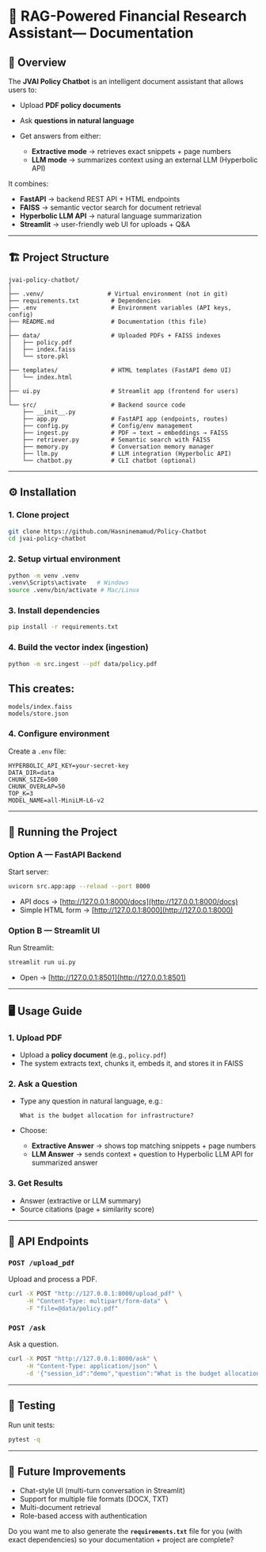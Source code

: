 # 📘 RAG-Powered Financial Research Assistant— Documentation

## 📖 Overview

The **JVAI Policy Chatbot** is an intelligent document assistant that allows users to:

* Upload **PDF policy documents**
* Ask **questions in natural language**
* Get answers from either:

  * **Extractive mode** → retrieves exact snippets + page numbers
  * **LLM mode** → summarizes context using an external LLM (Hyperbolic API)

It combines:

* **FastAPI** → backend REST API + HTML endpoints
* **FAISS** → semantic vector search for document retrieval
* **Hyperbolic LLM API** → natural language summarization
* **Streamlit** → user-friendly web UI for uploads + Q\&A

---

## 🏗️ Project Structure

```
jvai-policy-chatbot/
│
├── .venv/                  # Virtual environment (not in git)
├── requirements.txt         # Dependencies
├── .env                     # Environment variables (API keys, config)
├── README.md                # Documentation (this file)
│
├── data/                    # Uploaded PDFs + FAISS indexes
│   ├── policy.pdf
│   ├── index.faiss
│   └── store.pkl
│
├── templates/               # HTML templates (FastAPI demo UI)
│   └── index.html
│
├── ui.py                    # Streamlit app (frontend for users)
│
└── src/                     # Backend source code
    ├── __init__.py
    ├── app.py               # FastAPI app (endpoints, routes)
    ├── config.py            # Config/env management
    ├── ingest.py            # PDF → text → embeddings → FAISS
    ├── retriever.py         # Semantic search with FAISS
    ├── memory.py            # Conversation memory manager
    ├── llm.py               # LLM integration (Hyperbolic API)
    └── chatbot.py           # CLI chatbot (optional)
```

---

## ⚙️ Installation

### 1. Clone project

```bash
git clone https://github.com/Hasninemamud/Policy-Chatbot
cd jvai-policy-chatbot
```

### 2. Setup virtual environment

```bash
python -m venv .venv
.venv\Scripts\activate   # Windows
source .venv/bin/activate # Mac/Linux
```

### 3. Install dependencies

```bash
pip install -r requirements.txt
```

### 4. Build the vector index (ingestion)

```bash
python -m src.ingest --pdf data/policy.pdf
```

## This creates:

```
models/index.faiss
models/store.json
```
### 4. Configure environment

Create a `.env` file:

```
HYPERBOLIC_API_KEY=your-secret-key
DATA_DIR=data
CHUNK_SIZE=500
CHUNK_OVERLAP=50
TOP_K=3
MODEL_NAME=all-MiniLM-L6-v2
```

---

## 🚀 Running the Project

### Option A — FastAPI Backend

Start server:

```bash
uvicorn src.app:app --reload --port 8000
```

* API docs → [http://127.0.0.1:8000/docs](http://127.0.0.1:8000/docs)
* Simple HTML form → [http://127.0.0.1:8000](http://127.0.0.1:8000)

### Option B — Streamlit UI

Run Streamlit:

```bash
streamlit run ui.py
```

* Open → [http://127.0.0.1:8501](http://127.0.0.1:8501)

---

## 🖥️ Usage Guide

### 1. Upload PDF

* Upload a **policy document** (e.g., `policy.pdf`)
* The system extracts text, chunks it, embeds it, and stores it in FAISS

### 2. Ask a Question

* Type any question in natural language, e.g.:

  ```
  What is the budget allocation for infrastructure?
  ```
* Choose:

  * **Extractive Answer** → shows top matching snippets + page numbers
  * **LLM Answer** → sends context + question to Hyperbolic LLM API for summarized answer

### 3. Get Results

* Answer (extractive or LLM summary)
* Source citations (page + similarity score)

---

## 🧩 API Endpoints

### `POST /upload_pdf`

Upload and process a PDF.

```bash
curl -X POST "http://127.0.0.1:8000/upload_pdf" \
     -H "Content-Type: multipart/form-data" \
     -F "file=@data/policy.pdf"
```

### `POST /ask`

Ask a question.

```bash
curl -X POST "http://127.0.0.1:8000/ask" \
     -H "Content-Type: application/json" \
     -d '{"session_id":"demo","question":"What is the budget allocation for infrastructure?","use_llm":true}'
```

---

## 🧪 Testing

Run unit tests:

```bash
pytest -q
```

---

## 📌 Future Improvements

* Chat-style UI (multi-turn conversation in Streamlit)
* Support for multiple file formats (DOCX, TXT)
* Multi-document retrieval
* Role-based access with authentication



Do you want me to also generate the **`requirements.txt`** file for you (with exact dependencies) so your documentation + project are complete?
